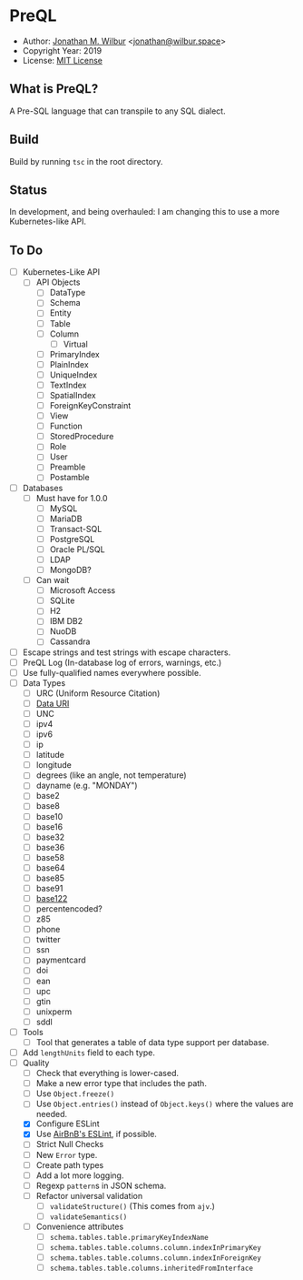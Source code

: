 # PreQL

* Author: [Jonathan M. Wilbur](https://jonathan.wilbur.space) <[jonathan@wilbur.space](mailto:jonathan@wilbur.space)>
* Copyright Year: 2019
* License: [MIT License](https://mit-license.org/)

## What is PreQL?

A Pre-SQL language that can transpile to any SQL dialect.

## Build

Build by running `tsc` in the root directory.

## Status

In development, and being overhauled: I am changing this to use a more
Kubernetes-like API.

## To Do

- [ ] Kubernetes-Like API
  - [ ] API Objects
    - [ ] DataType
    - [ ] Schema
    - [ ] Entity
    - [ ] Table
    - [ ] Column
      - [ ] Virtual
    - [ ] PrimaryIndex
    - [ ] PlainIndex
    - [ ] UniqueIndex
    - [ ] TextIndex
    - [ ] SpatialIndex
    - [ ] ForeignKeyConstraint
    - [ ] View
    - [ ] Function
    - [ ] StoredProcedure
    - [ ] Role
    - [ ] User
    - [ ] Preamble
    - [ ] Postamble
- [ ] Databases
  - [ ] Must have for 1.0.0
    - [ ] MySQL
    - [ ] MariaDB
    - [ ] Transact-SQL
    - [ ] PostgreSQL
    - [ ] Oracle PL/SQL
    - [ ] LDAP
    - [ ] MongoDB?
  - [ ] Can wait
    - [ ] Microsoft Access
    - [ ] SQLite
    - [ ] H2
    - [ ] IBM DB2
    - [ ] NuoDB
    - [ ] Cassandra
- [ ] Escape strings and test strings with escape characters.
- [ ] PreQL Log (In-database log of errors, warnings, etc.)
- [ ] Use fully-qualified names everywhere possible.
- [ ] Data Types
  - [ ] URC (Uniform Resource Citation)
  - [ ] [Data URI](https://en.wikipedia.org/wiki/Data_URI_scheme)
  - [ ] UNC
  - [ ] ipv4
  - [ ] ipv6
  - [ ] ip
  - [ ] latitude
  - [ ] longitude
  - [ ] degrees (like an angle, not temperature)
  - [ ] dayname (e.g. "MONDAY")
  - [ ] base2
  - [ ] base8
  - [ ] base10
  - [ ] base16
  - [ ] base32
  - [ ] base36
  - [ ] base58
  - [ ] base64
  - [ ] base85
  - [ ] base91
  - [ ] [base122](https://en.wikipedia.org/wiki/Binary-to-text_encoding)
  - [ ] percentencoded?
  - [ ] z85
  - [ ] phone
  - [ ] twitter
  - [ ] ssn
  - [ ] paymentcard
  - [ ] doi
  - [ ] ean
  - [ ] upc
  - [ ] gtin
  - [ ] unixperm
  - [ ] sddl
- [ ] Tools
  - [ ] Tool that generates a table of data type support per database.
- [ ] Add `lengthUnits` field to each type.
- [ ] Quality
  - [ ] Check that everything is lower-cased.
  - [ ] Make a new error type that includes the path.
  - [ ] Use `Object.freeze()`
  - [ ] Use `Object.entries()` instead of `Object.keys()` where the values are needed.
  - [x] Configure ESLint
  - [x] Use [AirBnB's ESLint](https://github.com/iamturns/eslint-config-airbnb-typescript), if possible.
  - [ ] Strict Null Checks
  - [ ] New `Error` type.
  - [ ] Create path types
  - [ ] Add a lot more logging.
  - [ ] Regexp `pattern`s in JSON schema.
  - [ ] Refactor universal validation
    - [ ] `validateStructure()` (This comes from `ajv`.)
    - [ ] `validateSemantics()`
  - [ ] Convenience attributes
    - [ ] `schema.tables.table.primaryKeyIndexName`
    - [ ] `schema.tables.table.columns.column.indexInPrimaryKey`
    - [ ] `schema.tables.table.columns.column.indexInForeignKey`
    - [ ] `schema.tables.table.columns.inheritedFromInterface`